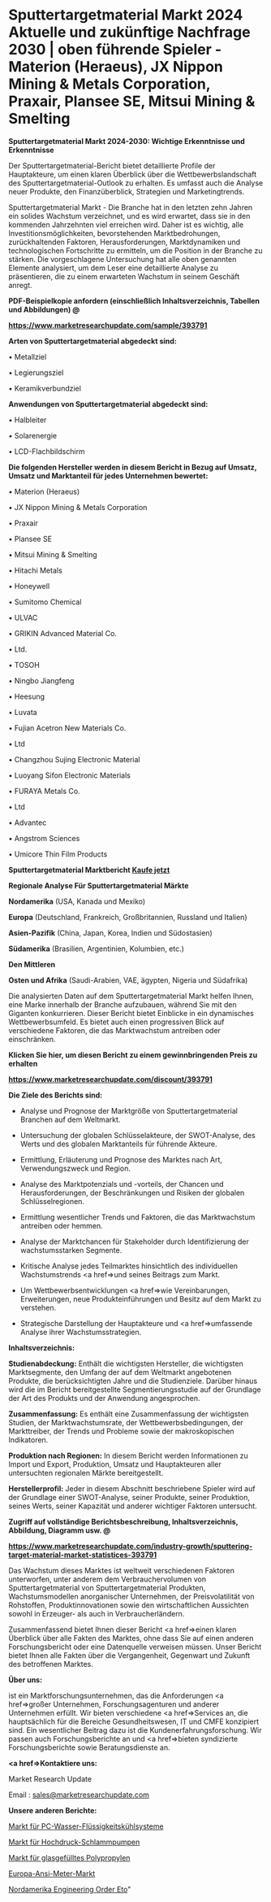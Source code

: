 # Sputtertargetmaterial Markt 2024 Aktuelle und zukünftige Nachfrage 2030 | oben führende Spieler - Materion (Heraeus), JX Nippon Mining & Metals Corporation, Praxair, Plansee SE, Mitsui Mining & Smelting

<strong>Sputtertargetmaterial Markt 2024-2030: Wichtige Erkenntnisse und Erkenntnisse</strong>

Der Sputtertargetmaterial-Bericht bietet detaillierte Profile der Hauptakteure, um einen klaren Überblick über die Wettbewerbslandschaft des Sputtertargetmaterial-Outlook zu erhalten. Es umfasst auch die Analyse neuer Produkte, den Finanzüberblick, Strategien und Marketingtrends.

Sputtertargetmaterial Markt - Die Branche hat in den letzten zehn Jahren ein solides Wachstum verzeichnet, und es wird erwartet, dass sie in den kommenden Jahrzehnten viel erreichen wird. Daher ist es wichtig, alle Investitionsmöglichkeiten, bevorstehenden Marktbedrohungen, zurückhaltenden Faktoren, Herausforderungen, Marktdynamiken und technologischen Fortschritte zu ermitteln, um die Position in der Branche zu stärken. Die vorgeschlagene Untersuchung hat alle oben genannten Elemente analysiert, um dem Leser eine detaillierte Analyse zu präsentieren, die zu einem erwarteten Wachstum in seinem Geschäft anregt.



<strong><b>PDF-Beispielkopie anfordern (einschließlich Inhaltsverzeichnis, Tabellen und Abbildungen) @ </b></strong>

<strong><a href=https://www.marketresearchupdate.com/sample/393791>

<strong>https://www.marketresearchupdate.com/sample/393791</u></a></strong></strong>



<strong>Arten von Sputtertargetmaterial abgedeckt sind:</strong>

• Metallziel

• Legierungsziel

• Keramikverbundziel



<strong>Anwendungen von Sputtertargetmaterial abgedeckt sind:</strong>

• Halbleiter

• Solarenergie

• LCD-Flachbildschirm



<strong>Die folgenden Hersteller werden in diesem Bericht in Bezug auf Umsatz, Umsatz und Marktanteil für jedes Unternehmen bewertet:</strong>

• Materion (Heraeus)

• JX Nippon Mining & Metals Corporation

• Praxair

• Plansee SE

• Mitsui Mining & Smelting

• Hitachi Metals

• Honeywell

• Sumitomo Chemical

• ULVAC

• GRIKIN Advanced Material Co.

• Ltd.

• TOSOH

• Ningbo Jiangfeng

• Heesung

• Luvata

• Fujian Acetron New Materials Co.

• Ltd

• Changzhou Sujing Electronic Material

• Luoyang Sifon Electronic Materials

• FURAYA Metals Co.

• Ltd

• Advantec

• Angstrom Sciences

• Umicore Thin Film Products



<strong>Sputtertargetmaterial Marktbericht <a href=https://www.marketresearchupdate.com/buynow/393791>Kaufe jetzt</a></strong>



<strong>Regionale Analyse Für Sputtertargetmaterial Märkte</strong>



<strong>Nordamerika</strong> (USA, Kanada und Mexiko)



<strong>Europa</strong> (Deutschland, Frankreich, Großbritannien, Russland und Italien)



<strong>Asien-Pazifik</strong> (China, Japan, Korea, Indien und Südostasien)



<strong>Südamerika</strong> (Brasilien, Argentinien, Kolumbien, etc.)



<strong>Den Mittleren</strong> 

<strong>Osten und Afrika</strong> (Saudi-Arabien, VAE, ägypten, Nigeria und Südafrika)

Die analysierten Daten auf dem Sputtertargetmaterial Markt helfen Ihnen, eine Marke innerhalb der Branche aufzubauen, während Sie mit den Giganten konkurrieren. Dieser Bericht bietet Einblicke in ein dynamisches Wettbewerbsumfeld. Es bietet auch einen progressiven Blick auf verschiedene Faktoren, die das Marktwachstum antreiben oder einschränken.



<strong>Klicken Sie hier, um diesen Bericht zu einem gewinnbringenden Preis zu erhalten
</strong>

<strong><a href=https://www.marketresearchupdate.com/discount/393791>https://www.marketresearchupdate.com/discount/393791</b></u></strong></a>



<strong>Die Ziele des Berichts sind:</strong>

- Analyse und Prognose der Marktgröße von Sputtertargetmaterial Branchen auf dem Weltmarkt.

- Untersuchung der globalen Schlüsselakteure, der SWOT-Analyse, des Werts und des globalen Marktanteils für führende Akteure.

- Ermittlung, Erläuterung und Prognose des Marktes nach Art, Verwendungszweck und Region.

- Analyse des Marktpotenzials und -vorteils, der Chancen und Herausforderungen, der Beschränkungen und Risiken der globalen Schlüsselregionen.

- Ermittlung wesentlicher Trends und Faktoren, die das Marktwachstum antreiben oder hemmen.

- Analyse der Marktchancen für Stakeholder durch Identifizierung der wachstumsstarken Segmente.

- Kritische Analyse jedes Teilmarktes hinsichtlich des individuellen Wachstumstrends <a href=>und</a> seines Beitrags zum Markt.

- Um Wettbewerbsentwicklungen <a href=>wie</a> Vereinbarungen, Erweiterungen, neue Produkteinführungen und Besitz auf dem Markt zu verstehen.

- Strategische Darstellung der Hauptakteure und <a href=>umfas</a>sende Analyse ihrer Wachstumsstrategien.



<strong>Inhaltsverzeichnis:</strong>



<strong>Studienabdeckung:</strong> Enthält die wichtigsten Hersteller, die wichtigsten Marktsegmente, den Umfang der auf dem Weltmarkt angebotenen Produkte, die berücksichtigten Jahre und die Studienziele. Darüber hinaus wird die im Bericht bereitgestellte Segmentierungsstudie auf der Grundlage der Art des Produkts und der Anwendung angesprochen.



<strong>Zusammenfassung:</strong> Es enthält eine Zusammenfassung der wichtigsten Studien, der Marktwachstumsrate, der Wettbewerbsbedingungen, der Markttreiber, der Trends und Probleme sowie der makroskopischen Indikatoren.



<strong>Produktion nach Regionen:</strong> In diesem Bericht werden Informationen zu Import und Export, Produktion, Umsatz und Hauptakteuren aller untersuchten regionalen Märkte bereitgestellt.



<strong>Herstellerprofil:</strong> Jeder in diesem Abschnitt beschriebene Spieler wird auf der Grundlage einer SWOT-Analyse, seiner Produkte, seiner Produktion, seines Werts, seiner Kapazität und anderer wichtiger Faktoren untersucht.



<strong><b>Zugriff auf vollständige Berichtsbeschreibung, Inhaltsverzeichnis, Abbildung, Diagramm usw. @ </b></strong>

<strong><a href=https://www.marketresearchupdate.com/industry-growth/sputtering-target-material-market-statistices-393791>https://www.marketresearchupdate.com/industry-growth/sputtering-target-material-market-statistices-393791</a></strong>

Das Wachstum dieses Marktes ist weltweit verschiedenen Faktoren unterworfen, unter anderem dem Verbrauchervolumen von Sputtertargetmaterial von Sputtertargetmaterial Produkten, Wachstumsmodellen anorganischer Unternehmen, der Preisvolatilität von Rohstoffen, Produktinnovationen sowie den wirtschaftlichen Aussichten sowohl in Erzeuger- als auch in Verbraucherländern.

Zusammenfassend bietet Ihnen dieser Bericht <a href=>einen</a> klaren Überblick über alle Fakten des Marktes, ohne dass Sie auf einen anderen Forschungsbericht oder eine Datenquelle verweisen müssen. Unser Bericht bietet Ihnen alle Fakten über die Vergangenheit, Gegenwart und Zukunft des betroffenen Marktes.



<strong>Über uns:</strong>

 ist ein Marktforschungsunternehmen, das die Anforderungen <a href=>großer</a> Unternehmen, Forschungsagenturen und anderer Unternehmen erfüllt. Wir bieten verschiedene <a href=>Services</a> an, die hauptsächlich für die Bereiche Gesundheitswesen, IT und CMFE konzipiert sind. Ein wesentlicher Beitrag dazu ist die Kundenerfahrungsforschung. Wir passen auch Forschungsberichte an und <a href=>bieten</a> syndizierte Forschungsberichte sowie Beratungsdienste an.



<strong><a href=>Kontaktiere uns:</a></strong>

Market Research Update

Email : sales@marketresearchupdate.com



<strong>Unsere anderen Berichte:</strong>

<a href=https://www.linkedin.com/pulse/pc-water-liquid-cooling-system-market-insights>Markt für PC-Wasser-Flüssigkeitskühlsysteme</a>

<a href=https://www.linkedin.com/pulse/high-pressure-mud-pump-market-outlooks-2023>Markt für Hochdruck-Schlammpumpen</a>

<a href=https://www.linkedin.com/pulse/glass-filled-polypropylene-market-size-share-outlook-growth>Markt für glasgefülltes Polypropylen</a>

<a href=https://www.linkedin.com/pulse/europe-ansi-meter-market-size-production-growth>Europa-Ansi-Meter-Markt</a>

<a href=https://www.linkedin.com/pulse/north-america-engineering-order-eto>Nordamerika Engineering Order Eto</a>"
